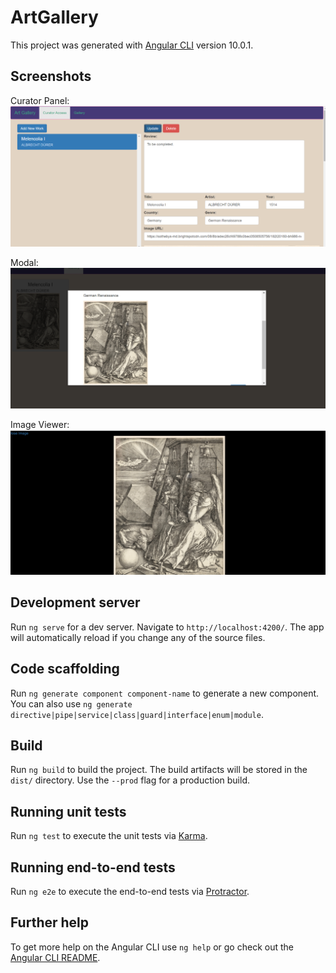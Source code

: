 # ArtGallery

This project was generated with [Angular CLI](https://github.com/angular/angular-cli) version 10.0.1.

## Screenshots

Curator Panel:
![alt text](https://github.com/hboiled/ArtGalleryDemo/blob/master/screenshots/curatorpanel.png?raw=true)

Modal:
![alt text](https://github.com/hboiled/ArtGalleryDemo/blob/master/screenshots/modal.png?raw=true)

Image Viewer:
![alt text](https://github.com/hboiled/ArtGalleryDemo/blob/master/screenshots/viewer.png?raw=true)

## Development server

Run `ng serve` for a dev server. Navigate to `http://localhost:4200/`. The app will automatically reload if you change any of the source files.

## Code scaffolding

Run `ng generate component component-name` to generate a new component. You can also use `ng generate directive|pipe|service|class|guard|interface|enum|module`.

## Build

Run `ng build` to build the project. The build artifacts will be stored in the `dist/` directory. Use the `--prod` flag for a production build.

## Running unit tests

Run `ng test` to execute the unit tests via [Karma](https://karma-runner.github.io).

## Running end-to-end tests

Run `ng e2e` to execute the end-to-end tests via [Protractor](http://www.protractortest.org/).

## Further help

To get more help on the Angular CLI use `ng help` or go check out the [Angular CLI README](https://github.com/angular/angular-cli/blob/master/README.md).
